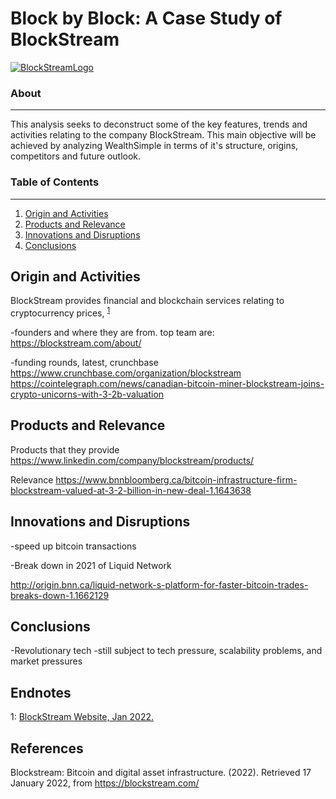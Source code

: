 # Block by Block: A Case Study of BlockStream

[![BlockStreamLogo](https://github.com/benjaminweymouth/Blockchain-Work/blob/main/Resources/blockstreamlogo2.png)]()

### About ###
-----------------------------
This analysis seeks to deconstruct some of the key features, trends and activities relating to the company BlockStream. This main objective will be achieved by analyzing WealthSimple in terms of it's structure, origins, competitors and future outlook. 

### Table of Contents ### 
-----------------------------
1. [Origin and Activities](#origin-and-activities) 
2. [Products and Relevance](#products-and-relevance) 
4. [Innovations and Disruptions](#innovations-and-disruptions) 
5. [Conclusions](#conclusions)

## Origin and Activities
BlockStream provides financial and blockchain services relating to cryptocurrency prices, <sup>[1](#myendnote1)</sup>

-founders and where they are from. top team are: 
https://blockstream.com/about/


-funding rounds, latest, crunchbase 
https://www.crunchbase.com/organization/blockstream
https://cointelegraph.com/news/canadian-bitcoin-miner-blockstream-joins-crypto-unicorns-with-3-2b-valuation

## Products and Relevance
 
Products that they provide 
https://www.linkedin.com/company/blockstream/products/

Relevance
https://www.bnnbloomberg.ca/bitcoin-infrastructure-firm-blockstream-valued-at-3-2-billion-in-new-deal-1.1643638

## Innovations and Disruptions
-speed up bitcoin transactions 

-Break down in 2021 of Liquid Network 

http://origin.bnn.ca/liquid-network-s-platform-for-faster-bitcoin-trades-breaks-down-1.1662129



## Conclusions
-Revolutionary tech
-still subject to tech pressure, scalability problems, and market pressures 

## Endnotes
<a name="myendnote1">1</a>: [BlockStream Website, Jan 2022.](https://blockstream.com/) <br/>

 

## References 

Blockstream: Bitcoin and digital asset infrastructure. (2022). Retrieved 17 January 2022, from https://blockstream.com/

